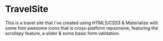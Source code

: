 # TravelSite

This is a travel site that i've created using HTML5/CSS3 & Materialize with some font awesome icons that is cross-platform repsonsive, featuring the scrollspy feature, a slider & some basic form validation.  
